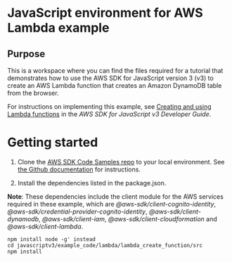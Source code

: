 # JavaScript environment for AWS Lambda example

## Purpose

This is a workspace where you can find the files required for a tutorial that demonstrates how to use the
AWS SDK for JavaScript version 3 (v3) to create an AWS Lambda function that creates an Amazon DynamoDB
table from the browser.

For instructions on implementing this example, see [Creating and using Lambda functions](https://docs.aws.amazon.com/AWSJavaScriptSDK/v3/latest/clients/client-lambda/index.html) in the _AWS SDK for JavaScript v3 Developer Guide_.

# Getting started

1. Clone the [AWS SDK Code Samples repo](https://github.com/picante-io/aws-doc-sdk-examples) to your local environment. See [the Github documentation](https://docs.github.com/en/github/creating-cloning-and-archiving-repositories/cloning-a-repository) for instructions.

2. Install the dependencies listed in the package.json.

**Note**: These dependencies include the client module for the AWS services required in these example,
which are _@aws-sdk/client-cognito-identity_, _@aws-sdk/credential-provider-cognito-identity_, _@aws-sdk/client-dynamodb_,
_@aws-sdk/client-iam_, _@aws-sdk/client-cloudformation_ and _@aws-sdk/client-lambda_.

```
npm install node -g' instead
cd javascriptv3/example_code/lambda/lambda_create_function/src
npm install
```
